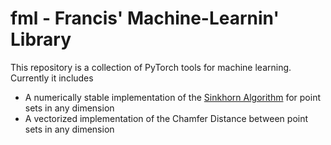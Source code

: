 fml - Francis' Machine-Learnin' Library
===================================

This repository is a collection of PyTorch tools for machine learning. Currently it includes 
* A numerically stable implementation of the [Sinkhorn Algorithm](https://arxiv.org/abs/1306.0895) for point sets in any dimension
* A vectorized implementation of the Chamfer Distance between point sets in any dimension
